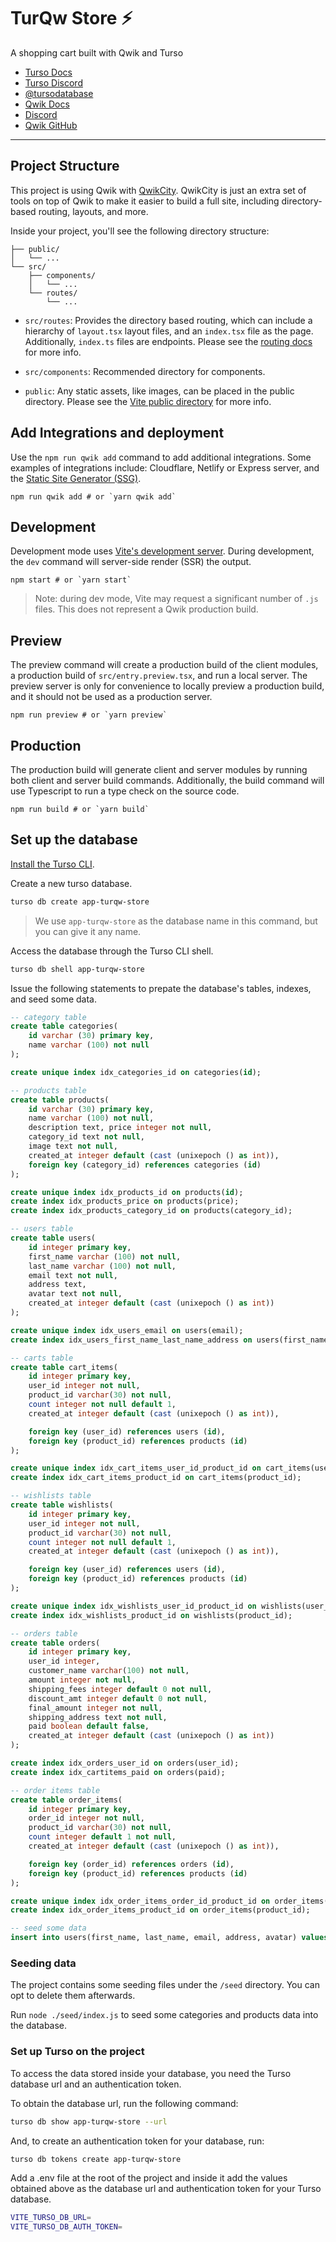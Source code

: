 # TurQw Store ⚡️

A shopping cart built with Qwik and Turso

- [Turso Docs]
- [Turso Discord]
- [@tursodatabase]
- [Qwik Docs]
- [Discord]
- [Qwik GitHub]

---

## Project Structure

This project is using Qwik with
[QwikCity]. QwikCity is just an
extra set of tools on top of Qwik to make it easier to build a full site,
including directory-based routing, layouts, and more.

Inside your project, you'll see the following directory structure:

```
├── public/
│   └── ...
└── src/
    ├── components/
    │   └── ...
    └── routes/
        └── ...
```

- `src/routes`: Provides the directory based routing, which can include a
  hierarchy of `layout.tsx` layout files, and an `index.tsx` file as the page.
  Additionally, `index.ts` files are endpoints. Please see the [routing
docs] for more info.

- `src/components`: Recommended directory for components.

- `public`: Any static assets, like images, can be placed in the public
  directory. Please see the [Vite public
  directory] for more
  info.

## Add Integrations and deployment

Use the `npm run qwik add` command to add additional integrations. Some examples of
integrations include: Cloudflare, Netlify or Express server, and the [Static
Site Generator
(SSG)].

```shell
npm run qwik add # or `yarn qwik add`
```

## Development

Development mode uses [Vite's development server]. During
development, the `dev` command will server-side render (SSR) the output.

```shell
npm start # or `yarn start`
```

> Note: during dev mode, Vite may request a significant number of `.js` files.
> This does not represent a Qwik production build.

## Preview

The preview command will create a production build of the client modules, a
production build of `src/entry.preview.tsx`, and run a local server. The preview
server is only for convenience to locally preview a production build, and it
should not be used as a production server.

```shell
npm run preview # or `yarn preview`
```

## Production

The production build will generate client and server modules by running both
client and server build commands. Additionally, the build command will use
Typescript to run a type check on the source code.

```shell
npm run build # or `yarn build`
```

## Set up the database

[Install the Turso CLI].

Create a new turso database.

```sh
turso db create app-turqw-store
```

> We use `app-turqw-store` as the database name in this command, but you can
> give it any name.

Access the database through the Turso CLI shell.

```sh
turso db shell app-turqw-store
```

Issue the following statements to prepate the database's tables, indexes, and
seed some data.

```sql
-- category table
create table categories(
	id varchar (30) primary key,
	name varchar (100) not null
);

create unique index idx_categories_id on categories(id);

-- products table
create table products(
	id varchar (30) primary key,
	name varchar (100) not null,
	description text, price integer not null,
	category_id text not null,
	image text not null,
	created_at integer default (cast (unixepoch () as int)),
	foreign key (category_id) references categories (id)
);

create unique index idx_products_id on products(id);
create index idx_products_price on products(price);
create index idx_products_category_id on products(category_id);

-- users table 
create table users(
	id integer primary key,
	first_name varchar (100) not null,
	last_name varchar (100) not null,
	email text not null,
	address text,
	avatar text not null,
	created_at integer default (cast (unixepoch () as int))
);

create unique index idx_users_email on users(email);
create index idx_users_first_name_last_name_address on users(first_name, last_name, address);

-- carts table
create table cart_items(
	id integer primary key,
	user_id integer not null,
	product_id varchar(30) not null,
	count integer not null default 1,
	created_at integer default (cast (unixepoch () as int)),

	foreign key (user_id) references users (id),
	foreign key (product_id) references products (id)
);

create unique index idx_cart_items_user_id_product_id on cart_items(user_id, product_id);
create index idx_cart_items_product_id on cart_items(product_id);

-- wishlists table
create table wishlists(
	id integer primary key,
	user_id integer not null,
	product_id varchar(30) not null,
	count integer not null default 1,
	created_at integer default (cast (unixepoch () as int)),

	foreign key (user_id) references users (id),
	foreign key (product_id) references products (id)
);

create unique index idx_wishlists_user_id_product_id on wishlists(user_id, product_id);
create index idx_wishlists_product_id on wishlists(product_id);

-- orders table
create table orders(
	id integer primary key,
	user_id integer,
	customer_name varchar(100) not null,
	amount integer not null,
	shipping_fees integer default 0 not null,
	discount_amt integer default 0 not null,
	final_amount integer not null,
	shipping_address text not null,
	paid boolean default false,
	created_at integer default (cast (unixepoch () as int))
);

create index idx_orders_user_id on orders(user_id);
create index idx_cartitems_paid on orders(paid);

-- order items table
create table order_items(
	id integer primary key,
	order_id integer not null,
	product_id varchar(30) not null,
	count integer default 1 not null,
	created_at integer default (cast (unixepoch () as int)),

	foreign key (order_id) references orders (id),
	foreign key (product_id) references products (id)
);

create unique index idx_order_items_order_id_product_id on order_items(order_id, product_id);
create index idx_order_items_product_id on order_items(product_id);

-- seed some data
insert into users(first_name, last_name, email, address, avatar) values("Iku", "Turso", "turso@iku.mail", "Salt water swamp", "https://res.cloudinary.com/djx5h4cjt/image/upload/chiselstrike-assets/Turso-Symbol-Blue.jpg");
```

### Seeding data

The project contains some seeding files under the `/seed` directory. You can opt to delete them afterwards.

Run `node ./seed/index.js` to seed some categories and products data into the
database.

### Set up Turso on the project

To access the data stored inside your database, you need the Turso database url
and an authentication token.

To obtain the database url, run the following command:

```sh
turso db show app-turqw-store --url
```

And, to create an authentication token for your database, run:

```sh
turso db tokens create app-turqw-store
```

Add a .env file at the root of the project and inside it add the values obtained
above as the database url and authentication token for your Turso database.

```sh
VITE_TURSO_DB_URL=
VITE_TURSO_DB_AUTH_TOKEN=
```


[Turso Docs]:https://docs.turso.tech/
[Turso Discord]:https://docs.turso.tech/
[@tursodatabase]:https://twitter.com/tursodatabase
[Qwik Docs]:https://qwik.builder.io/
[Discord]:https://qwik.builder.io/chat
[Qwik GitHub]:https://github.com/BuilderIO/qwik
[QwikCity]:https://qwik.builder.io/qwikcity/overview/
[routing docs]:https://qwik.builder.io/qwikcity/routing/overview/
[Vite public directory]:https://vitejs.dev/guide/assets.html#the-public-directory
[Static Site Generator (SSG)]:https://qwik.builder.io/qwikcity/guides/static-site-generation/
[Vite's development server]:https://vitejs.dev/
[Install the Turso CLI]:https://docs.turso.tech/reference/turso-cli#installation